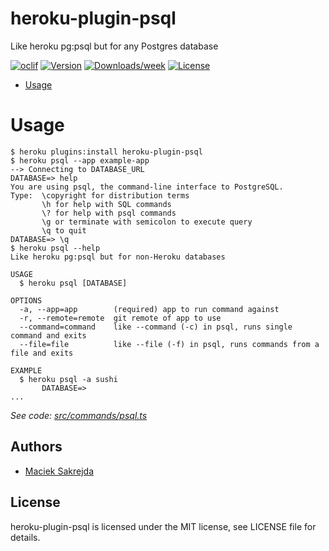 heroku-plugin-psql
==================

Like heroku pg:psql but for any Postgres database

[![oclif](https://img.shields.io/badge/cli-oclif-brightgreen.svg)](https://oclif.io)
[![Version](https://img.shields.io/npm/v/heroku-plugin-psql.svg)](https://npmjs.org/package/heroku-plugin-psql)
[![Downloads/week](https://img.shields.io/npm/dw/heroku-plugin-psql.svg)](https://npmjs.org/package/heroku-plugin-psql)
[![License](https://img.shields.io/npm/l/heroku-plugin-psql.svg)](https://github.com/pganalyze/heroku-plugin-psql/blob/master/package.json)

<!-- toc -->
* [Usage](#usage)
<!-- tocstop -->
# Usage
<!-- usage -->
```sh-session
$ heroku plugins:install heroku-plugin-psql
$ heroku psql --app example-app
--> Connecting to DATABASE_URL
DATABASE=> help
You are using psql, the command-line interface to PostgreSQL.
Type:  \copyright for distribution terms
       \h for help with SQL commands
       \? for help with psql commands
       \g or terminate with semicolon to execute query
       \q to quit
DATABASE=> \q
$ heroku psql --help
Like heroku pg:psql but for non-Heroku databases

USAGE
  $ heroku psql [DATABASE]

OPTIONS
  -a, --app=app        (required) app to run command against
  -r, --remote=remote  git remote of app to use
  --command=command    like --command (-c) in psql, runs single command and exits
  --file=file          like --file (-f) in psql, runs commands from a file and exits

EXAMPLE
  $ heroku psql -a sushi
       DATABASE=> 
...
```
<!-- usagestop -->

_See code: [src/commands/psql.ts](https://github.com/pganalyze/heroku-plugin-psql/blob/v0.0.0/src/commands/psql.ts)_
<!-- commandsstop -->


Authors
-------

 * [Maciek Sakrejda](https://github.com/uhoh-itsmaciek)


License
-------

heroku-plugin-psql is licensed under the MIT license, see LICENSE file for details.
